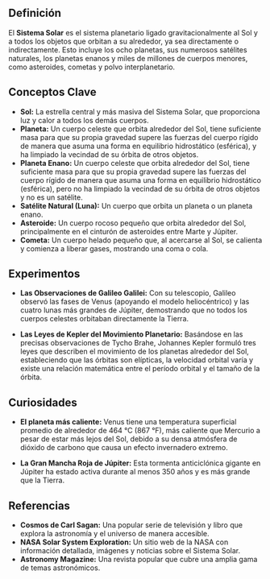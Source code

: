 ## Definición

El **Sistema Solar** es el sistema planetario ligado gravitacionalmente al Sol y a todos los objetos que orbitan a su alrededor, ya sea directamente o indirectamente. Esto incluye los ocho planetas, sus numerosos satélites naturales, los planetas enanos y miles de millones de cuerpos menores, como asteroides, cometas y polvo interplanetario.

## Conceptos Clave

* **Sol:** La estrella central y más masiva del Sistema Solar, que proporciona luz y calor a todos los demás cuerpos.
* **Planeta:** Un cuerpo celeste que orbita alrededor del Sol, tiene suficiente masa para que su propia gravedad supere las fuerzas del cuerpo rígido de manera que asuma una forma en equilibrio hidrostático (esférica), y ha limpiado la vecindad de su órbita de otros objetos.
* **Planeta Enano:** Un cuerpo celeste que orbita alrededor del Sol, tiene suficiente masa para que su propia gravedad supere las fuerzas del cuerpo rígido de manera que asuma una forma en equilibrio hidrostático (esférica), pero no ha limpiado la vecindad de su órbita de otros objetos y no es un satélite.
* **Satélite Natural (Luna):** Un cuerpo que orbita un planeta o un planeta enano.
* **Asteroide:** Un cuerpo rocoso pequeño que orbita alrededor del Sol, principalmente en el cinturón de asteroides entre Marte y Júpiter.
* **Cometa:** Un cuerpo helado pequeño que, al acercarse al Sol, se calienta y comienza a liberar gases, mostrando una coma o cola.

## Experimentos

* **Las Observaciones de Galileo Galilei:** Con su telescopio, Galileo observó las fases de Venus (apoyando el modelo heliocéntrico) y las cuatro lunas más grandes de Júpiter, demostrando que no todos los cuerpos celestes orbitaban directamente la Tierra.

* **Las Leyes de Kepler del Movimiento Planetario:** Basándose en las precisas observaciones de Tycho Brahe, Johannes Kepler formuló tres leyes que describen el movimiento de los planetas alrededor del Sol, estableciendo que las órbitas son elípticas, la velocidad orbital varía y existe una relación matemática entre el período orbital y el tamaño de la órbita.

## Curiosidades

* **El planeta más caliente:** Venus tiene una temperatura superficial promedio de alrededor de 464 °C (867 °F), más caliente que Mercurio a pesar de estar más lejos del Sol, debido a su densa atmósfera de dióxido de carbono que causa un efecto invernadero extremo.

* **La Gran Mancha Roja de Júpiter:** Esta tormenta anticiclónica gigante en Júpiter ha estado activa durante al menos 350 años y es más grande que la Tierra.

## Referencias

* **Cosmos de Carl Sagan:** Una popular serie de televisión y libro que explora la astronomía y el universo de manera accesible.
* **NASA Solar System Exploration:** Un sitio web de la NASA con información detallada, imágenes y noticias sobre el Sistema Solar.
* **Astronomy Magazine:** Una revista popular que cubre una amplia gama de temas astronómicos.

